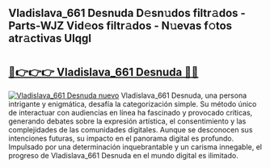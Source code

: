 ## Vladislava_661 Desnuda D𝚎sn𝚞dos filtr𝚊dos - Parts-WJZ Vid𝚎os filtr𝚊dos - N𝚞evas f𝚘tos atr𝚊ctivas UIqgI

# <h2><a href="http://mb9enz9.tromn.icu/?c=Vladislava_661+Desnuda">🔗👉👉👉 Vladislava_661 Desnuda 🔗🔗</a></h2>

[![Vladislava_661 Desnuda nuevo](https://i.imgur.com/pEAQMta.gif)](http://mb9enz9.tromn.icu/?c=Vladislava_661+Desnuda)
Vladislava_661 Desnuda, una persona intrigante y enigmática, desafía la categorización simple. Su método único de interactuar con audiencias en línea ha fascinado y provocado críticas, generando debates sobre la expresión artística, el consentimiento y las complejidades de las comunidades digitales. Aunque se desconocen sus intenciones futuras, su impacto en el panorama digital es profundo. Impulsado por una determinación inquebrantable y un carisma innegable, el progreso de Vladislava_661 Desnuda en el mundo digital es ilimitado.
